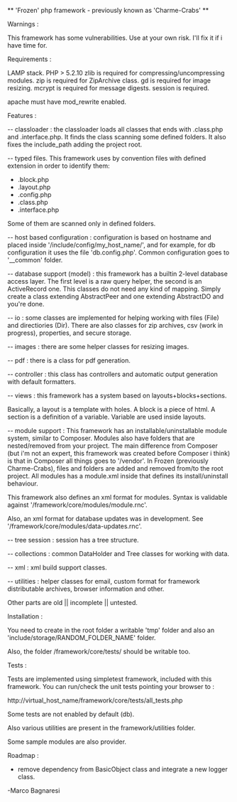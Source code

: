 ** 'Frozen' php framework - previously known as 'Charme-Crabs' **

Warnings : 

This framework has some vulnerabilities. Use at your own risk.
I'll fix it if i have time for.

Requirements :

LAMP stack.
PHP > 5.2.10
zlib is required for compressing/uncompressing modules.
zip is required for ZipArchive class.
gd is required for image resizing.
mcrypt is required for message digests.
session is required.

apache must have mod_rewrite enabled.


Features :

-- classloader : the classloader loads all classes that ends with .class.php and
.interface.php. It finds the class scanning some defined folders. It also
fixes the include_path adding the project root.

-- typed files. This framework uses by convention files with defined extension
in order to identify them:
- .block.php
- .layout.php
- .config.php
- .class.php
- .interface.php

Some of them are scanned only in defined folders.

-- host based configuration : configuration is based on hostname and placed
inside '/include/config/my_host_name/', and for example, for db configuration
it uses the file 'db.config.php'. Common configuration goes to '__common'
folder.

-- database support (model) : this framework has a builtin 2-level database access layer.
The first level is a raw query helper, the second is an ActiveRecord one.
This classes do not need any kind of mapping. Simply create a class
extending AbstractPeer and one extending AbstractDO and you're done.

-- io : some classes are implemented for helping working with files (File)
and directiories (Dir). There are also classes for zip archives, 
csv (work in progress), properties, and secure storage.

-- images : there are some helper classes for resizing images.

-- pdf : there is a class for pdf generation.

-- controller : this class has controllers and automatic output generation
with default formatters.

-- views : this framework has a system based on layouts+blocks+sections.

Basically, a layout is a template with holes.
A block is a piece of html.
A section is a definition of a variable. Variable are used inside layouts.

-- module support : This framework has an installable/uninstallable module system, similar to
Composer. Modules also have folders that are nested/removed from your project.
The main difference from Composer (but i'm not an expert, this framework
was created before Composer i think) is that in Composer all things goes
to '/vendor'. In Frozen (previously Charme-Crabs), files and folders are added and removed from/to
the root project. All modules has a module.xml inside that defines its 
install/uninstall behaviour.

This framework also defines an xml format for modules. Syntax is validable 
against '/framework/core/modules/module.rnc'.

Also, an xml format for database updates was in development.
See '/framework/core/modules/data-updates.rnc'.

-- tree session : session has a tree structure.

-- collections : common DataHolder and Tree classes for working with data.

-- xml : xml build support classes.

-- utilities : helper classes for email, custom format for framework distributable archives, browser information and other.


Other parts are old || incomplete || untested.


Installation :

You need to create in the root folder a writable 'tmp' folder
 and also an 'include/storage/RANDOM_FOLDER_NAME' folder.

Also, the folder /framework/core/tests/ should be writable too.

Tests :

Tests are implemented using simpletest framework, included with this 
framework.
You can run/check the unit tests pointing your browser to :

http://virtual_host_name/framework/core/tests/all_tests.php

Some tests are not enabled by default (db).

Also various utilities are present in the framework/utilities folder.

Some sample modules are also provider.

Roadmap :


- remove dependency from BasicObject class and integrate a new logger class. 


-Marco Bagnaresi
